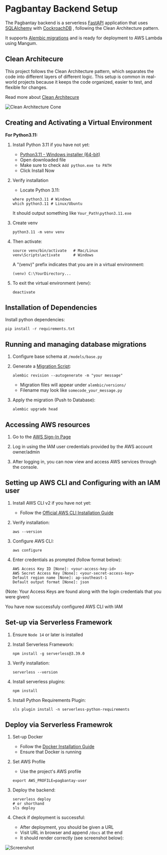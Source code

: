 # Pagbantay Backend Setup

The Pagbantay backend is a serverless 
[FastAPI](https://fastapi.tiangolo.com/)
application that uses 
[SQLAlchemy](https://docs.sqlalchemy.org/en/20/intro.html#documentation-overview) 
with
[CockroachDB](https://www.cockroachlabs.com/docs/cockroachcloud/quickstart)
, following the Clean Architecture pattern.

It supports 
[Alembic migrations](https://alembic.sqlalchemy.org/en/latest/tutorial.html#)
and is ready for deployment to AWS Lambda using Mangum.

## Clean Architecure

This project follows the Clean Architecture pattern, which separates the code into different layers of different logic. This setup is common in real-world projects because it keeps the code organized, easier to test, and flexible for changes. 

Read more about [Clean Architecure](https://blog.cleancoder.com/uncle-bob/2012/08/13/the-clean-architecture.html)

![Clean Architecture Cone](https://cdn-media-1.freecodecamp.org/images/YsN6twE3-4Q4OYpgxoModmx29I8zthQ3f0OR)


## Creating and Activating a Virtual Environment

**For Python3.11:**
1. Install Python 3.11 if you have not yet:
   - [Python3.11 - Windows installer (64-bit)](https://www.python.org/ftp/python/3.11.0/python-3.11.0-amd64.exe)
   - Open downloaded file
   - Make sure to check `Add python.exe to PATH`
   - Click Install Now

2. Verify installation
   - Locate Python 3.11:
   ```shell
   where python3.11 # Windows
   which python3.11 # Linux/Ubuntu
   ```
   It should output something like `Your_Path\python3.11.exe`
   
3. Create venv
    ```shell
    python3.11 -m venv venv
    ```

4. Then activate:
    ```shell
    source venv/bin/activate   # Mac/Linux
    venv\Scripts\activate      # Windows
    ```

    A "(venv)" prefix indicates that you are in a virtual environment:
    ```shell
    (venv) C:\YourDirectory...
    ```

5. To exit the virtual environment (venv):
    ```shell
    deactivate
    ```

## Installation of Dependencies

Install python dependencies:
```shell
pip install -r requirements.txt
```

## Running and managing database migrations

1. Configure base schema at `/models/base.py`

2. Generate a [Migration Script](https://alembic.sqlalchemy.org/en/latest/tutorial.html#create-a-migration-script):
    ```shell
    alembic revision --autogenerate -m "your message"
    ```
    - Migration files will appear under `alembic/versions/`
    - Filename may look like `somecode_your_message.py`

3. Apply the migration (Push to Database):
    ```shell
    alembic upgrade head
    ```

## Accessing AWS resources

1. Go to the [AWS Sign-In Page](https://signin.aws.amazon.com/)

2. Log in using the IAM user credentials provided by the AWS account owner/admin

3. After logging in, you can now view and access AWS services through the console.

## Setting up AWS CLI and Configuring with an IAM user

1. Install AWS CLI v2 if you have not yet:

    - Follow the [Official AWS CLI Installation Guide](https://docs.aws.amazon.com/cli/latest/userguide/getting-started-install.html)

2. Verify installation:
    ```shell
    aws --version
    ```

3. Configure AWS CLI:
    ```shell
    aws configure
    ```

4. Enter credentials as prompted (follow format below): 
    ```shell
    AWS Access Key ID [None]: <your-access-key-id>
    AWS Secret Access Key [None]: <your-secret-access-key>
    Default region name [None]: ap-southeast-1
    Default output format [None]: json
    ```
(Note: Your Access Keys are found along with the login credentials that you were given)

You have now successfuly configured AWS CLI with IAM

## Set-up via Serverless Framework

1. Ensure `Node 14` or later is installed

2. Install Serverless Framework:
    ```shell
    npm install -g serverless@3.39.0
    ```

3. Verify installation:
    ```shell
    serverless --version
    ```

4. Install serverless plugins:
    ```shell
    npm install
    ```

5. Install Python Requirements Plugin:
    ```shell
    sls plugin install -n serverless-python-requirements
    ```

## Deploy via Serverless Framewrok

1. Set-up Docker
    - Follow the [Docker Installation Guide](https://docs.docker.com/engine/install)
    - Ensure that Docker is running

2. Set AWS Profile
    - Use the project's AWS profile
    ```shell
    export AWS_PROFILE=pagbantay-user
    ```
    
4. Deploy the backend:
    ```shell
    serverless deploy
    # or shorthand
    sls deploy
    ```

3. Check if deployment is successful:

    - After deployment, you should be given a URL
    - Visit URL in browser and append `/docs` at the end
    - It should render correctly (see screenshot below):

![Screenshot](https://github.com/user-attachments/assets/6848f94a-cb09-49d9-a053-4f14cd5c4ea7)
